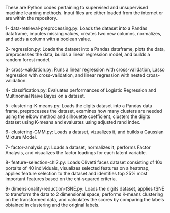 These are Python codes pertaining to supervised and unsupervised machine learning methods. Input files are either loaded from the internet or are within the repository.

1- data-retrieval-preprocessing.py: Loads the dataset into a Pandas dataframe, imputes missing values, creates two new columns, normalizes, and adds a column with a boolean value.

2- regression.py: Loads the dataset into a Pandas dataframe, plots the data, preprocesses the data, builds a linear regression model, and builds a random forest model.

3- cross-validation.py: Runs a linear regression with cross-validation, Lasso regression with cross-validation, and linear regression with nested cross-validation.

4- classification.py: Evaluates performances of Logistic Regression and Multinomial Naive Bayes on a dataset.

5- clustering-K-means.py: Loads the digits dataset into a Pandas data frame, preprocesses the dataset, examines how many clusters are needed using the elbow method and silhouette coefficient, clusters the digits dataset using K-means and evaluates using adjusted rand index.

6- clustering-GMM.py: Loads a dataset, vizualizes it, and builds a Gaussian Mixture Model.

7- factor-analysis.py: Loads a dataset, normalizes it, performs Factor Analysis, and visualizes the factor loadings for each latent variable.

8- feature-selection-chi2.py: Loads Olivetti faces dataset consisting of 10x portaits of 40 individuals, visualizes selected features on a heatmap, applies feature selection to the dataset and identifies top 25% most important features based on the chi-squared criteria.

9- dimensionality-reduction-tSNE.py: Loads the digits dataset, applies tSNE to transform the data to 2 dimensional space, performs K-means clustering on the transformed data, and calculates the scores by comparing the labels obtained in clustering and the original labels.

